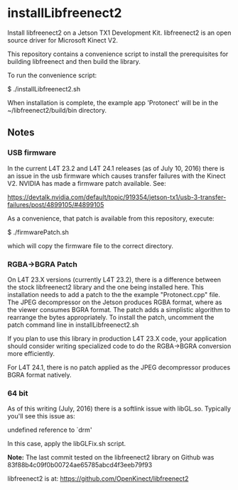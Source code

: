 # installLibfreenect2
Install libfreenect2 on a Jetson TX1 Development Kit. libfreenect2 is an open source driver for Microsoft Kinect V2.

This repository contains a convenience script to install the prerequisites for building libfreenect and then build the library.

To run the convenience script:

$ ./installLibfreenect2.sh

When installation is complete, the example app 'Protonect' will be in the ~/libfreenect2/build/bin directory.

<h2>Notes</h2>

<h3>USB firmware</h3>
In the current L4T 23.2 and L4T 24.1 releases (as of July 10, 2016) there is an issue in the usb firmware which causes transfer failures with the Kinect V2. NVIDIA has made a firmware patch available. See: 

https://devtalk.nvidia.com/default/topic/919354/jetson-tx1/usb-3-transfer-failures/post/4899105/#4899105

As a convenience, that patch is available from this repository, execute:

$ ./firmwarePatch.sh

which will copy the firmware file to the correct directory.

<h3>RGBA→BGRA Patch</h3>
On L4T 23.X versions (currently L4T 23.2), there is a difference between the stock libfreenect2 library and the one being installed here. This installation needs to add a patch to the the example "Protonect.cpp" file. The JPEG decompressor on the Jetson produces RGBA format, where as the viewer consumes BGRA format. The patch adds a simplistic algorithm to rearrange the bytes appropriately. To install the patch, uncomment the patch command line in installLibfreenect2.sh

If you plan to use this library in production L4T 23.X code, your application should consider writing specialized code to do the RGBA→BGRA conversion more efficiently.

For L4T 24.1, there is no patch applied as the JPEG decompressor produces BGRA format natively.

<h3>64 bit</h3>
As of this writing (July, 2016) there is a softlink issue with libGL.so. Typically you'll see this issue as:

undefined reference to `drm<Errro>'

In this case, apply the libGLFix.sh script.


<b>Note:</b> The last commit tested on the libfreenect2 library on Github was 83f88b4c09f0b00724ae65785abcd4f3eeb79f93

libfreenect2 is at: https://github.com/OpenKinect/libfreenect2



